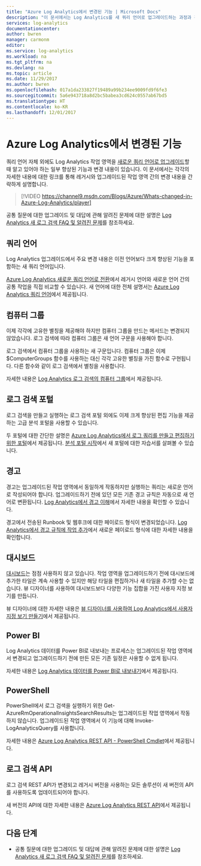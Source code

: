 ```yaml
---
title: "Azure Log Analytics에서 변경된 기능 | Microsoft Docs"
description: "이 문서에서는 Log Analytics를 새 쿼리 언어로 업그레이드하는 과정과 관련된 질문과 대답을 제공합니다."
services: log-analytics
documentationcenter: 
author: bwren
manager: carmonm
editor: 
ms.service: log-analytics
ms.workload: na
ms.tgt_pltfrm: na
ms.devlang: na
ms.topic: article
ms.date: 11/29/2017
ms.author: bwren
ms.openlocfilehash: 017a1da233827f19489a99b234ee9009fd9f6fe3
ms.sourcegitcommit: 5a6e943718a8d2bc5babea3cd624c0557ab67bd5
ms.translationtype: HT
ms.contentlocale: ko-KR
ms.lasthandoff: 12/01/2017
---
```

# <a name="whats-changed-in-azure-log-analytics"></a>Azure Log Analytics에서 변경된 기능
쿼리 언어 자체 외에도 Log Analytics 작업 영역을 [새로운 쿼리 언어로 업그레이드](log-analytics-log-search-new.md)할 때 알고 있어야 하는 일부 향상된 기능과 변경 내용이 있습니다.  이 문서에서는 각각의 자세한 내용에 대한 링크를 통해 레거시와 업그레이드된 작업 영역 간의 변경 내용을 간략하게 설명합니다. 

> [!VIDEO https://channel9.msdn.com/Blogs/Azure/Whats-changed-in-Azure-Log-Analytics/player]

공통 질문에 대한 업그레이드 및 대답에 관해 알려진 문제에 대한 설명은 [Log Analytics 새 로그 검색 FAQ 및 알려진 문제](log-analytics-log-search-faq.md)를 참조하세요.  

## <a name="query-language"></a>쿼리 언어
Log Analytics 업그레이드에서 주요 변경 내용은 이전 언어보다 크게 향상된 기능을 포함하는 새 쿼리 언어입니다.  

[Azure Log Analytics 새로운 쿼리 언어로 전환](log-analytics-log-search-transition.md)에서 레거시 언어와 새로운 언어 간의 공통 작업을 직접 비교할 수 있습니다.  새 언어에 대한 전체 설명서는 [Azure Log Analytics 쿼리 언어](https://docs.loganalytics.io)에서 제공됩니다.


## <a name="computer-groups"></a>컴퓨터 그룹
이제 각각에 고유한 별칭을 제공해야 하지만 컴퓨터 그룹을 만드는 메서드는 변경되지 않았습니다.  로그 검색에 따라 컴퓨터 그룹은 새 언어 구문을 사용해야 합니다.

로그 검색에서 컴퓨터 그룹을 사용하는 새 구문입니다.  컴퓨터 그룹은 이제 $ComputerGroups 함수를 사용하는 대신 각각 고유한 별칭을 가진 함수로 구현됩니다.  다른 함수와 같이 로그 검색에서 별칭을 사용합니다.  

자세한 내용은 [Log Analytics 로그 검색의 컴퓨터 그룹](log-analytics-computer-groups.md)에서 제공됩니다.


## <a name="log-search-portals"></a>로그 검색 포털
로그 검색을 만들고 실행하는 로그 검색 포털 외에도 이제 크게 향상된 편집 기능을 제공하는 고급 분석 포털을 사용할 수 있습니다.

두 포털에 대한 간단한 설명은 [Azure Log Analytics에서 로그 쿼리를 만들고 편집하기 위한 포털](log-analytics-log-search-portals.md)에서 제공됩니다.  [분석 포털 시작](https://docs.loganalytics.io/docs/Learn/Getting-Started/Getting-started-with-the-Analytics-portal)에서 새 포털에 대한 자습서를 살펴볼 수 있습니다.

## <a name="alerts"></a>경고
경고는 업그레이드된 작업 영역에서 동일하게 작동하지만 실행하는 쿼리는 새로운 언어로 작성되어야 합니다.  업그레이드하기 전에 있던 모든 기존 경고 규칙은 자동으로 새 언어로 변환됩니다.  [Log Analytics에서 경고 이해](log-analytics-alerts.md)에서 자세한 내용을 확인할 수 있습니다.

경고에서 전송된 Runbook 및 웹후크에 대한 페이로드 형식이 변경되었습니다.  [Log Analytics에서 경고 규칙에 작업 추가](log-analytics-alerts-actions.md)에서 새로운 페이로드 형식에 대한 자세한 내용을 확인합니다.

## <a name="dashboards"></a>대시보드
[대시보드](log-analytics-dashboards.md)는 점점 사용하지 않고 있습니다.  작업 영역을 업그레이드하기 전에 대시보드에 추가한 타일은 계속 사용할 수 있지만 해당 타일을 편집하거나 새 타일을 추가할 수는 없습니다.  뷰 디자이너를 사용하여 대시보드보다 다양한 기능 집합을 가진 사용자 지정 보기를 만듭니다.

뷰 디자이너에 대한 자세한 내용은 [뷰 디자이너를 사용하여 Log Analytics에서 사용자 지정 보기 만들기](log-analytics-view-designer.md)에서 제공됩니다.

## <a name="power-bi"></a>Power BI
Log Analytics 데이터를 Power BI로 내보내는 프로세스는 업그레이드된 작업 영역에서 변경되고 업그레이드하기 전에 만든 모든 기존 일정은 사용할 수 없게 됩니다.  

자세한 내용은 [Log Analytics 데이터를 Power BI로 내보내기](log-analytics-powerbi.md)에서 제공됩니다.

## <a name="powershell"></a>PowerShell
PowerShell에서 로그 검색을 실행하기 위한 Get-AzureRmOperationalInsightsSearchResults는 업그레이드된 작업 영역에서 작동하지 않습니다.  업그레이드된 작업 영역에서 이 기능에 대해 Invoke-LogAnalyticsQuery를 사용합니다.

자세한 내용은 [Azure Log Analytics REST API - PowerShell Cmdlet](https://dev.loganalytics.io/documentation/Tools/PowerShell-Cmdlets)에서 제공됩니다.

## <a name="log-search-api"></a>로그 검색 API
로그 검색 REST API가 변경되고 레거시 버전을 사용하는 모든 솔루션이 새 버전의 API를 사용하도록 업데이트되어야 합니다.   

새 버전의 API에 대한 자세한 내용은 [Azure Log Analytics REST API](https://dev.loganalytics.io/)에서 제공됩니다.

## <a name="next-steps"></a>다음 단계

- 공통 질문에 대한 업그레이드 및 대답에 관해 알려진 문제에 대한 설명은 [Log Analytics 새 로그 검색 FAQ 및 알려진 문제](log-analytics-log-search-faq.md)를 참조하세요.